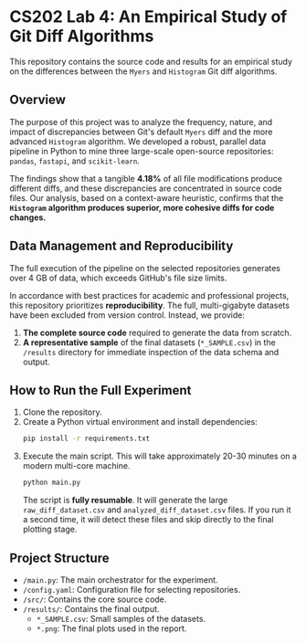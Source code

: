 # CS202 Lab 4: An Empirical Study of Git Diff Algorithms

This repository contains the source code and results for an empirical study on the differences between the `Myers` and `Histogram` Git diff algorithms.

## Overview

The purpose of this project was to analyze the frequency, nature, and impact of discrepancies between Git's default `Myers` diff and the more advanced `Histogram` algorithm. We developed a robust, parallel data pipeline in Python to mine three large-scale open-source repositories: `pandas`, `fastapi`, and `scikit-learn`.

The findings show that a tangible **4.18%** of all file modifications produce different diffs, and these discrepancies are concentrated in source code files. Our analysis, based on a context-aware heuristic, confirms that the **`Histogram` algorithm produces superior, more cohesive diffs for code changes.**

## Data Management and Reproducibility

The full execution of the pipeline on the selected repositories generates over 4 GB of data, which exceeds GitHub's file size limits.

In accordance with best practices for academic and professional projects, this repository prioritizes **reproducibility**. The full, multi-gigabyte datasets have been excluded from version control. Instead, we provide:

1.  **The complete source code** required to generate the data from scratch.
2.  **A representative sample** of the final datasets (`*_SAMPLE.csv`) in the `/results` directory for immediate inspection of the data schema and output.

## How to Run the Full Experiment

1.  Clone the repository.
2.  Create a Python virtual environment and install dependencies:
    ```bash
    pip install -r requirements.txt
    ```
3.  Execute the main script. This will take approximately 20-30 minutes on a modern multi-core machine.
    ```bash
    python main.py
    ```
    The script is **fully resumable**. It will generate the large `raw_diff_dataset.csv` and `analyzed_diff_dataset.csv` files. If you run it a second time, it will detect these files and skip directly to the final plotting stage.

## Project Structure

-   `/main.py`: The main orchestrator for the experiment.
-   `/config.yaml`: Configuration file for selecting repositories.
-   `/src/`: Contains the core source code.
-   `/results/`: Contains the final output.
    -   `*_SAMPLE.csv`: Small samples of the datasets.
    -   `*.png`: The final plots used in the report.